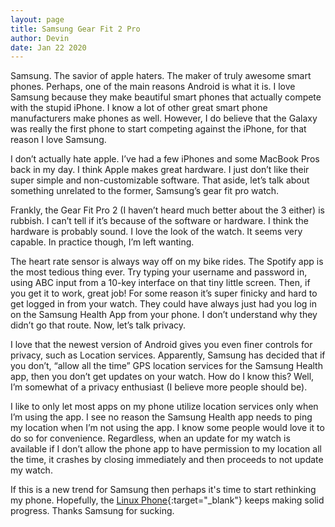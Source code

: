 ```yaml
---
layout: page
title: Samsung Gear Fit 2 Pro
author: Devin
date: Jan 22 2020
---
```


Samsung. The savior of apple haters. The maker of truly awesome smart phones. Perhaps, one of the main reasons Android is what it is. I love Samsung because they make beautiful smart phones that actually compete with the stupid iPhone. I know a lot of other great smart phone manufacturers make phones as well. However, I do believe that the Galaxy was really the first phone to start competing against the iPhone, for that reason I love Samsung.

I don’t actually hate apple. I’ve had a few iPhones and some MacBook Pros back in my day. I think Apple makes great hardware. I just don’t like their super simple and non-customizable software. That aside, let’s talk about something unrelated to the former, Samsung’s gear fit pro watch.

Frankly, the Gear Fit Pro 2 (I haven’t heard much better about the 3 either) is rubbish. I can’t tell if it’s because of the software or hardware. I think the hardware is probably sound. I love the look of the watch. It seems very capable. In practice though, I’m left wanting. 

The heart rate sensor is always way off on my bike rides. The Spotify app is the most tedious thing ever. Try typing your username and password in, using ABC input from a 10-key interface on that tiny little screen. Then, if you get it to work, great job! For some reason it’s super finicky and hard to get logged in from your watch. They could have always just had you log in on the Samsung Health App from your phone. I don’t understand why they didn’t go that route. Now, let’s talk privacy.

I love that the newest version of Android gives you even finer controls for privacy, such as Location services. Apparently, Samsung has decided that if you don’t, “allow all the time” GPS location services for the Samsung Health app, then you don’t get updates on your watch. How do I know this? Well, I’m somewhat of a privacy enthusiast (I believe more people should be). 

I like to only let most apps on my phone utilize location services only when I’m using the app. I see no reason the Samsung Health app needs to ping my location when I’m not using the app. I know some people would love it to do so for convenience. Regardless, when an update for my watch is available if I don’t allow the phone app to have permission to my location all the time, it crashes by closing immediately and then proceeds to not update my watch.

If this is a new trend for Samsung then perhaps it's time to start rethinking my phone. Hopefully, the [Linux Phone](https://www.zdnet.com/article/this-linux-smartphone-is-now-shipping-for-150/){:target="_blank"} keeps making solid progress. Thanks Samsung for sucking.
